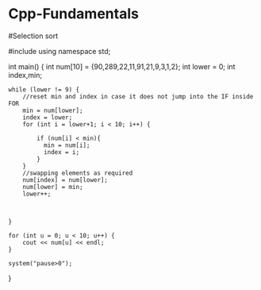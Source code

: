 # Cpp-Fundamentals
#Selection sort


#include <iostream>
using namespace std;


int main()
{
	int num[10] = {90,289,22,11,91,21,9,3,1,2};
	int lower = 0;
	int index,min;
	

	while (lower != 9) {
		//reset min and index in case it does not jump into the IF inside FOR
		min = num[lower];
		index = lower;
		for (int i = lower+1; i < 10; i++) {

			if (num[i] < min){
			  min = num[i];
			  index = i;
			}
		}
		//swapping elements as required
		num[index] = num[lower];
		num[lower] = min;	
		lower++;



	}

	for (int u = 0; u < 10; u++) {
		cout << num[u] << endl;
	}

	system("pause>0");
}






